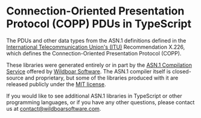 # Connection-Oriented Presentation Protocol (COPP) PDUs in TypeScript

The PDUs and other data types from the ASN.1 definitions defined in the
[International Telecommunication Union's (ITU)](https://www.itu.int/en/Pages/default.aspx)
Recommendation X.226, which defines the Connection-Oriented Presentation Protocol (COPP).

These libraries were generated entirely or in part by the
[ASN.1 Compilation Service](https://wildboarsoftware.com/asn1-compilation)
offered by [Wildboar Software](https://wildboarsoftware.com). The ASN.1
compiler itself is closed-source and proprietary, but some of the libraries
produced with it are released publicly under the
[MIT license](https://mit-license.org/).

If you would like to see additional ASN.1 libraries in TypeScript or other
programming languages, or if you have any other questions, please contact us at
[contact@wildboarsoftware.com](mailto:contact@wildboarsoftware.com).
